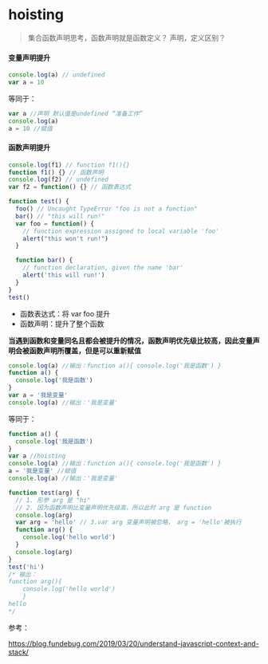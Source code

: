 # hoisting

> 集合函数声明思考，函数声明就是函数定义？
> 声明，定义区别？

#### 变量声明提升

```javascript
console.log(a) // undefined
var a = 10
```

等同于：

```javascript
var a //声明 默认值是undefined “准备工作”
console.log(a)
a = 10 //赋值
```

#### 函数声明提升

```javascript
console.log(f1) // function f1(){}
function f1() {} // 函数声明
console.log(f2) // undefined
var f2 = function() {} // 函数表达式
```

```javascript
function test() {
  foo() // Uncaught TypeError "foo is not a function"
  bar() // "this will run!"
  var foo = function() {
    // function expression assigned to local variable 'foo'
    alert("this won't run!")
  }

  function bar() {
    // function declaration, given the name 'bar'
    alert('this will run!')
  }
}
test()
```

- 函数表达式：将 var foo 提升
- 函数声明：提升了整个函数

**当遇到函数和变量同名且都会被提升的情况，函数声明优先级比较高，因此变量声明会被函数声明所覆盖，但是可以重新赋值**

```javascript
console.log(a) //输出：function a(){ console.log('我是函数') }
function a() {
  console.log('我是函数')
}
var a = '我是变量'
console.log(a) //输出：'我是变量'
```

等同于：

```javascript
function a() {
  console.log('我是函数')
}
var a //hoisting
console.log(a) //输出：function a(){ console.log('我是函数') }
a = '我是变量' //赋值
console.log(a) //输出：'我是变量'
```

```javascript
function test(arg) {
  // 1. 形参 arg 是 "hi"
  // 2. 因为函数声明比变量声明优先级高，所以此时 arg 是 function
  console.log(arg)
  var arg = 'hello' // 3.var arg 变量声明被忽略， arg = 'hello'被执行
  function arg() {
    console.log('hello world')
  }
  console.log(arg)
}
test('hi')
/* 输出：
function arg(){
    console.log('hello world') 
    }
hello 
*/
```

参考：

<https://blog.fundebug.com/2019/03/20/understand-javascript-context-and-stack/>
